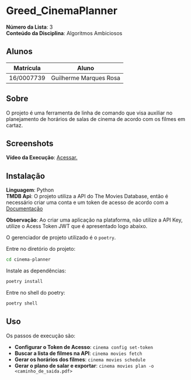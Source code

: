 # Greed_CinemaPlanner

**Número da Lista**: 3<br>
**Conteúdo da Disciplina**: Algoritmos Ambiciosos<br>

## Alunos
|Matrícula | Aluno |
| -- | -- |
| 16/0007739  |  Guilherme Marques Rosa |

## Sobre 
O projeto é uma ferramenta de linha de comando que visa auxiliar no planejamento de horários de salas de cinema de acordo com os filmes em cartaz.

## Screenshots
**Vídeo da Execução**: [Acessar.](https://youtu.be/NlgDaX4ePLI)

## Instalação 
**Linguagem**: Python<br>
**TMDB Api**: O projeto utiliza a API do The Movies Database, então é necessário criar uma conta e um token de acesso de acordo com a [Documentação](https://developer.themoviedb.org/docs/getting-started)<br>

**Observação**: Ao criar uma aplicação na plataforma, não utilize a API Key, utilize o Acess Token JWT que é apresentado logo abaixo.

O gerenciador de projeto utilizado é o `poetry`.

Entre no diretório do projeto:
```bash
cd cinema-planner
```

Instale as dependências:
```bash
poetry install
```

Entre no shell do poetry:
```bash
poetry shell
```
## Uso 

Os passos de execução são:

- **Configurar o Token de Acesso**: `cinema config set-token`
- **Buscar a lista de filmes na API**: `cinema movies fetch`
- **Gerar os horários dos filmes**: `cinema movies schedule`
- **Gerar o plano de salar e exportar**: `cinema movies plan -o <caminho_de_saida.pdf>`

